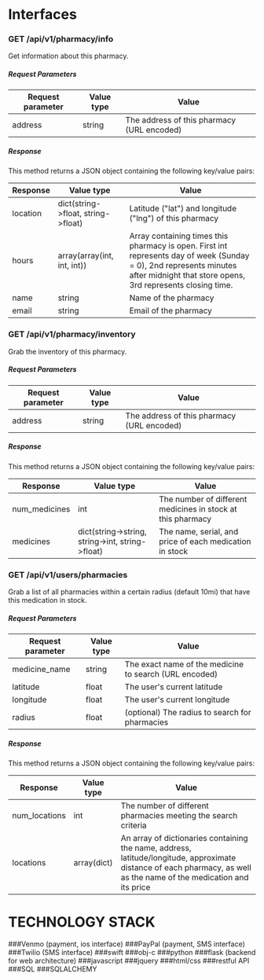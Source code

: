 # Interfaces

### GET /api/v1/pharmacy/info

Get information about this pharmacy.

##### Request Parameters

Request parameter | Value type | Value
---|---|---
address | string | The address of this pharmacy (URL encoded)

##### Response

This method returns a JSON object containing the following key/value pairs:

Response | Value type | Value
---|---|---
location | dict(string->float, string->float) | Latitude ("lat") and longitude ("lng") of this pharmacy
hours | array(array(int, int, int)) | Array containing times this pharmacy is open. First int represents day of week (Sunday = 0), 2nd represents minutes after midnight that store opens, 3rd represents closing time.
name | string | Name of the pharmacy
email | string | Email of the pharmacy

### GET /api/v1/pharmacy/inventory

Grab the inventory of this pharmacy.

##### Request Parameters

Request parameter | Value type | Value
---|---|---
address | string | The address of this pharmacy (URL encoded)

##### Response

This method returns a JSON object containing the following key/value pairs:

Response | Value type | Value
---|---|---
num_medicines | int | The number of different medicines in stock at this pharmacy
medicines | dict(string->string, string->int, string->float) | The name, serial, and price of each medication in stock

### GET /api/v1/users/pharmacies

Grab a list of all pharmacies within a certain radius (default 10mi) that have this medication in stock.

##### Request Parameters

Request parameter | Value type | Value
---|---|---
medicine_name | string | The exact name of the medicine to search (URL encoded)
latitude | float | The user's current latitude
longitude | float | The user's current longitude
radius | float | (optional) The radius to search for pharmacies

##### Response

This method returns a JSON object containing the following key/value pairs:

Response | Value type | Value
---|---|---
num_locations | int | The number of different pharmacies meeting the search criteria
locations | array(dict) | An array of dictionaries containing the name, address, latitude/longitude, approximate distance of each pharmacy, as well as the name of the medication and its price

# TECHNOLOGY STACK
###Venmo (payment, ios interface)
###PayPal (payment, SMS interface)
###Twilio (SMS interface)
###swift
###obj-c
###python
###flask (backend for web architecture)
###javascript
###jquery
###html/css
###restful API
###SQL
###SQLALCHEMY
